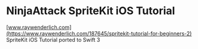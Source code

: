 # NinjaAttack SpriteKit iOS Tutorial

[www.raywenderlich.com](https://www.raywenderlich.com/187645/spritekit-tutorial-for-beginners-2) SpriteKit iOS Tutorial ported to Swift 3
